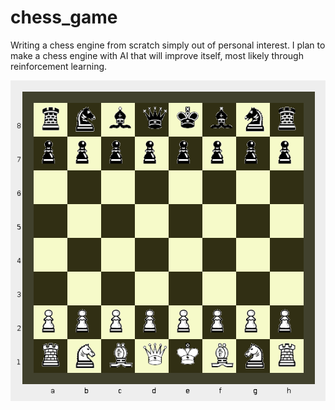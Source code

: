 # chess_game
Writing a chess engine from scratch simply out of personal interest. I plan to make a chess engine with AI that will improve itself, most likely through reinforcement learning.



![Uh oh, it appears the image didn't load. Please look at `screenshot.png`](/screenshot.png?raw=true "Chessboard GUI")
